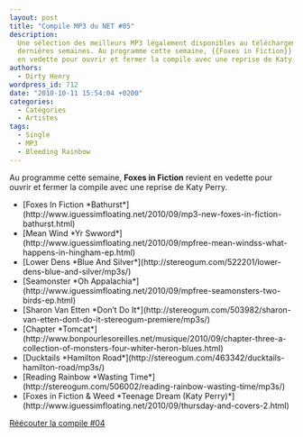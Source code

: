```yaml
---
layout: post
title: "Compile MP3 du NET #05"
description:
  Une sélection des meilleurs MP3 légalement disponibles au téléchargement des
  dernières semaines. Au programme cette semaine, {{Foxes in Fiction}} revient
  en vedette pour ouvrir et fermer la compile avec une reprise de Katy Perry.
authors:
  - Dirty Henry
wordpress_id: 712
date: "2010-10-11 15:54:04 +0200"
categories:
  - Catégories
  - Artistes
tags:
  - Single
  - MP3
  - Bleeding Rainbow
---
```


Au programme cette semaine, **Foxes in Fiction** revient en vedette pour ouvrir
et fermer la compile avec une reprise de Katy Perry.

<ul class="polaroids">

<li><div class=polaroid>[<img410>Foxes In Fiction
*Bathurst*](http://www.iguessimfloating.net/2010/09/mp3-new-foxes-in-fiction-bathurst.html)</div></li>
<li><div class=polaroid>[<img411>Mean Wind
*Yr Swword*](http://www.iguessimfloating.net/2010/09/mpfree-mean-windss-what-happens-in-hingham-ep.html)</div></li>
<li><div class=polaroid>[<img412>Lower Dens
*Blue And Silver*](http://stereogum.com/522201/lower-dens-blue-and-silver/mp3s/)</div></li>
<li><div class=polaroid>[<img413>Seamonster
*Oh Appalachia*](http://www.iguessimfloating.net/2010/09/mpfree-seamonsters-two-birds-ep.html)</div></li>
<li><div class=polaroid>[<img414>Sharon Van Etten
*Don’t Do It*](http://stereogum.com/503982/sharon-van-etten-dont-do-it-stereogum-premiere/mp3s/)</div></li>
<li><div class=polaroid>[<img415>Chapter
*Tomcat*](http://www.bonpourlesoreilles.net/musique/2010/09/chapter-three-a-collection-of-monsters-four-whiter-heron-blues.html)</div></li>
<li><div class=polaroid>[<img416>Ducktails
*Hamilton Road*](http://stereogum.com/463342/ducktails-hamilton-road/mp3s/)</div></li>
<li><div class=polaroid>[<img417>Reading Rainbow
*Wasting Time*](http://stereogum.com/506002/reading-rainbow-wasting-time/mp3s/)</div></li>
<li><div class=polaroid>[<img418>Foxes in Fiction & Weed
*Teenage Dream (Katy Perry)*](http://www.iguessimfloating.net/2010/09/thursday-and-covers-2.html)</div></li>

</ul>

[Réécouter la compile #04](709)
